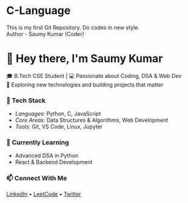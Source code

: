 # C-Language
This is my first Git Repository. Do codes in new style.
<br>
Author - Saumy Kumar (Coder)


# 👋 Hey there, I'm Saumy Kumar

🎓 B.Tech CSE Student | 💻 Passionate about Coding, DSA & Web Dev  
🚀 Exploring new technologies and building projects that matter  

### 🔧 Tech Stack
- *Languages:* Python, C, JavaScript  
- *Core Areas:* Data Structures & Algorithms, Web Development  
- *Tools:* Git, VS Code, Linux, Jupyter

### 🌱 Currently Learning
- Advanced DSA in Python  
- React & Backend Development  

### 📫 Connect With Me
[LinkedIn](https://www.linkedin.com/in/saumy-kumar-41774537b) • [LeetCode](#) • [Twitter](#)
